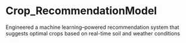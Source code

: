 # Crop_RecommendationModel
Engineered a machine learning–powered recommendation system that suggests optimal crops based on real-time soil and weather conditions
